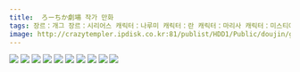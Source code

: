 ```yaml
---
title:  ろーちか劇場 작가 만화
tags: 장르：개그 장르：시리어스 캐릭터：나루미 캐릭터：란 캐릭터：마리사 캐릭터：미스티아 캐릭터：사토리 캐릭터：세이가 캐릭터：쇼우 캐릭터：앨리스 캐릭터：요우무 캐릭터：유카리 캐릭터：카센 캐릭터：후토 ろーちか劇場 동방_웹코믹
image: http://crazytempler.ipdisk.co.kr:81/publist/HDD1/Public/doujin/ghap/5435/001.jpg
---
```

<img src="http://crazytempler.ipdisk.co.kr:81/publist/HDD1/Public/doujin/ghap/5435/001.jpg">
<img src="http://crazytempler.ipdisk.co.kr:81/publist/HDD1/Public/doujin/ghap/5435/002.jpg">
<img src="http://crazytempler.ipdisk.co.kr:81/publist/HDD1/Public/doujin/ghap/5435/003.jpg">
<img src="http://crazytempler.ipdisk.co.kr:81/publist/HDD1/Public/doujin/ghap/5435/004.jpg">
<img src="http://crazytempler.ipdisk.co.kr:81/publist/HDD1/Public/doujin/ghap/5435/005.jpg">
<img src="http://crazytempler.ipdisk.co.kr:81/publist/HDD1/Public/doujin/ghap/5435/006.jpg">
<img src="http://crazytempler.ipdisk.co.kr:81/publist/HDD1/Public/doujin/ghap/5435/007.jpg">
<img src="http://crazytempler.ipdisk.co.kr:81/publist/HDD1/Public/doujin/ghap/5435/008.jpg">
<img src="http://crazytempler.ipdisk.co.kr:81/publist/HDD1/Public/doujin/ghap/5435/009.jpg">
<img src="http://crazytempler.ipdisk.co.kr:81/publist/HDD1/Public/doujin/ghap/5435/010.jpg">
